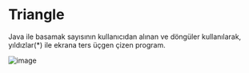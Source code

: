 # Triangle

Java ile basamak sayısının kullanıcıdan alınan ve döngüler kullanılarak, yıldızlar(*) ile ekrana ters üçgen çizen program.

![image](https://user-images.githubusercontent.com/77693665/201472228-a4d493a1-ea79-49dd-9d82-b6e04cf07ee4.png)
